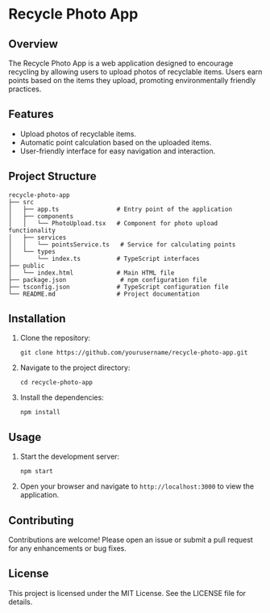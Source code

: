 # Recycle Photo App

## Overview
The Recycle Photo App is a web application designed to encourage recycling by allowing users to upload photos of recyclable items. Users earn points based on the items they upload, promoting environmentally friendly practices.

## Features
- Upload photos of recyclable items.
- Automatic point calculation based on the uploaded items.
- User-friendly interface for easy navigation and interaction.

## Project Structure
```
recycle-photo-app
├── src
│   ├── app.ts                # Entry point of the application
│   ├── components
│   │   └── PhotoUpload.tsx   # Component for photo upload functionality
│   ├── services
│   │   └── pointsService.ts   # Service for calculating points
│   └── types
│       └── index.ts          # TypeScript interfaces
├── public
│   └── index.html            # Main HTML file
├── package.json               # npm configuration file
├── tsconfig.json             # TypeScript configuration file
└── README.md                 # Project documentation
```

## Installation
1. Clone the repository:
   ```
   git clone https://github.com/yourusername/recycle-photo-app.git
   ```
2. Navigate to the project directory:
   ```
   cd recycle-photo-app
   ```
3. Install the dependencies:
   ```
   npm install
   ```

## Usage
1. Start the development server:
   ```
   npm start
   ```
2. Open your browser and navigate to `http://localhost:3000` to view the application.

## Contributing
Contributions are welcome! Please open an issue or submit a pull request for any enhancements or bug fixes.

## License
This project is licensed under the MIT License. See the LICENSE file for details.